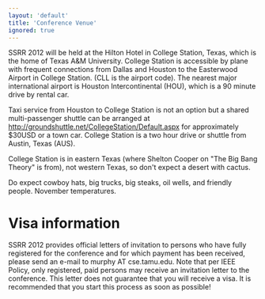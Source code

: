 ```yaml
---
layout: 'default'
title: 'Conference Venue'
ignored: true
---
```


SSRR 2012 will be held at the Hilton Hotel in College Station, Texas, which is the home of Texas A&M University. College Station is accessible by plane with frequent connections from Dallas and Houston to the Easterwood Airport in College Station. (CLL is the airport code). The nearest major international airport is Houston Intercontinental (HOU), which is a 90 minute drive by rental car.

Taxi service from Houston to College Station is not an option but a shared multi-passenger shuttle can be arranged at http://groundshuttle.net/CollegeStation/Default.aspx for approximately $30USD or a town car. College Station is a two hour drive or shuttle from Austin, Texas (AUS).

College Station is in eastern Texas (where Shelton Cooper on "The Big Bang Theory" is from), not western Texas, so don't expect a desert with cactus.

Do expect cowboy hats, big trucks, big steaks, oil wells, and friendly people. November temperatures.

# Visa information
SSRR 2012 provides official letters of invitation to persons who have fully registered for the conference and for which payment has been received, please send an e-mail to murphy AT cse.tamu.edu. Note that per IEEE Policy, only registered, paid persons may receive an invitation letter to the conference. This letter does not guarantee that you will receive a visa. It is recommended that you start this process as soon as possible!